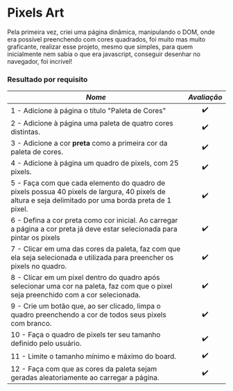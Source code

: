 # Pixels Art

Pela primeira vez, criei uma página dinâmica, manipulando o DOM, onde era possível preenchendo com cores quadrados, foi muito mas muito graficante, realizar esse projeto, mesmo que simples, para quem inicialmente nem sabia o que era javascript, conseguir desenhar no navegador, foi incrivel!

### Resultado por requisito
*Nome* | *Avaliação*
--- | :---:
1 - Adicione à página o título \"Paleta de Cores\" | :heavy_check_mark:
2 - Adicione à página uma paleta de quatro cores distintas. | :heavy_check_mark:
3 - Adicione a cor **preta** como a primeira cor da paleta de cores. | :heavy_check_mark:
4 - Adicione à página um quadro de pixels, com 25 pixels. | :heavy_check_mark:
5 - Faça com que cada elemento do quadro de pixels possua 40 pixels de largura, 40 pixels de altura e seja delimitado por uma borda preta de 1 pixel. | :heavy_check_mark:
6 - Defina a cor preta como cor inicial. Ao carregar a página a cor preta já deve estar selecionada para pintar os pixels | :heavy_check_mark:
7 - Clicar em uma das cores da paleta, faz com que ela seja selecionada e utilizada para preencher os pixels no quadro. | :heavy_check_mark:
8 - Clicar em um pixel dentro do quadro após selecionar uma cor na paleta, faz com que o pixel seja preenchido com a cor selecionada. | :heavy_check_mark:
9 - Crie um botão que, ao ser clicado, limpa o quadro preenchendo a cor de todos seus pixels com branco.| :heavy_check_mark:
10 - Faça o quadro de pixels ter seu tamanho definido pelo usuário. | :heavy_check_mark:
11 - Limite o tamanho mínimo e máximo do board. | :heavy_check_mark:
12 - Faça com que as cores da paleta sejam geradas aleatoriamente ao carregar a página. | :heavy_check_mark:
